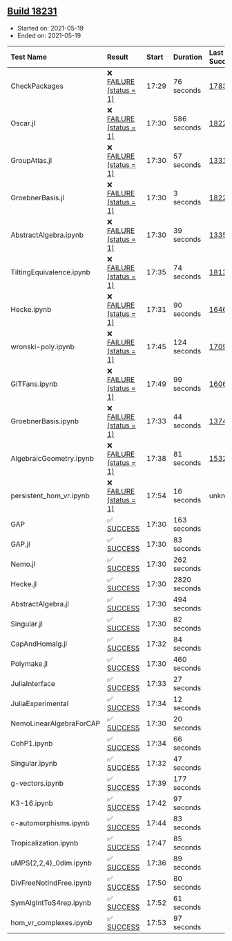 ## [Build 18231](https://oscarci.mathematik.uni-kl.de/job/oscar/18231/)

* Started on: 2021-05-19
* Ended on: 2021-05-19

| Test Name    | Result | Start | Duration | Last Success | First Failure |
|:-------------|:-------|:------|:---------|:-------------|:--------------|
| CheckPackages | ❌ [FAILURE (status = 1)](https://oscarci.mathematik.uni-kl.de/job/oscar/18231/artifact/logs/build-18231/CheckPackages.log) | 17:29 | 76 seconds | [17832](https://oscarci.mathematik.uni-kl.de/job/oscar/17832/) | [17833](https://oscarci.mathematik.uni-kl.de/job/oscar/17833/) |
| Oscar.jl | ❌ [FAILURE (status = 1)](https://oscarci.mathematik.uni-kl.de/job/oscar/18231/artifact/logs/build-18231/Oscar.jl.log) | 17:30 | 586 seconds | [18228](https://oscarci.mathematik.uni-kl.de/job/oscar/18228/) | [18229](https://oscarci.mathematik.uni-kl.de/job/oscar/18229/) |
| GroupAtlas.jl | ❌ [FAILURE (status = 1)](https://oscarci.mathematik.uni-kl.de/job/oscar/18231/artifact/logs/build-18231/GroupAtlas.jl.log) | 17:30 | 57 seconds | [13311](https://oscarci.mathematik.uni-kl.de/job/oscar/13311/) | [13312](https://oscarci.mathematik.uni-kl.de/job/oscar/13312/) |
| GroebnerBasis.jl | ❌ [FAILURE (status = 1)](https://oscarci.mathematik.uni-kl.de/job/oscar/18231/artifact/logs/build-18231/GroebnerBasis.jl.log) | 17:30 | 3 seconds | [18228](https://oscarci.mathematik.uni-kl.de/job/oscar/18228/) | [18229](https://oscarci.mathematik.uni-kl.de/job/oscar/18229/) |
| AbstractAlgebra.ipynb | ❌ [FAILURE (status = 1)](https://oscarci.mathematik.uni-kl.de/job/oscar/18231/artifact/logs/build-18231/AbstractAlgebra.ipynb.log) | 17:30 | 39 seconds | [13355](https://oscarci.mathematik.uni-kl.de/job/oscar/13355/) | [13356](https://oscarci.mathematik.uni-kl.de/job/oscar/13356/) |
| TiltingEquivalence.ipynb | ❌ [FAILURE (status = 1)](https://oscarci.mathematik.uni-kl.de/job/oscar/18231/artifact/logs/build-18231/TiltingEquivalence.ipynb.log) | 17:35 | 74 seconds | [18131](https://oscarci.mathematik.uni-kl.de/job/oscar/18131/) | [18132](https://oscarci.mathematik.uni-kl.de/job/oscar/18132/) |
| Hecke.ipynb | ❌ [FAILURE (status = 1)](https://oscarci.mathematik.uni-kl.de/job/oscar/18231/artifact/logs/build-18231/Hecke.ipynb.log) | 17:31 | 90 seconds | [16463](https://oscarci.mathematik.uni-kl.de/job/oscar/16463/) | [16464](https://oscarci.mathematik.uni-kl.de/job/oscar/16464/) |
| wronski-poly.ipynb | ❌ [FAILURE (status = 1)](https://oscarci.mathematik.uni-kl.de/job/oscar/18231/artifact/logs/build-18231/wronski-poly.ipynb.log) | 17:45 | 124 seconds | [17098](https://oscarci.mathematik.uni-kl.de/job/oscar/17098/) | [17099](https://oscarci.mathematik.uni-kl.de/job/oscar/17099/) |
| GITFans.ipynb | ❌ [FAILURE (status = 1)](https://oscarci.mathematik.uni-kl.de/job/oscar/18231/artifact/logs/build-18231/GITFans.ipynb.log) | 17:49 | 99 seconds | [16068](https://oscarci.mathematik.uni-kl.de/job/oscar/16068/) | [16069](https://oscarci.mathematik.uni-kl.de/job/oscar/16069/) |
| GroebnerBasis.ipynb | ❌ [FAILURE (status = 1)](https://oscarci.mathematik.uni-kl.de/job/oscar/18231/artifact/logs/build-18231/GroebnerBasis.ipynb.log) | 17:33 | 44 seconds | [13748](https://oscarci.mathematik.uni-kl.de/job/oscar/13748/) | [13749](https://oscarci.mathematik.uni-kl.de/job/oscar/13749/) |
| AlgebraicGeometry.ipynb | ❌ [FAILURE (status = 1)](https://oscarci.mathematik.uni-kl.de/job/oscar/18231/artifact/logs/build-18231/AlgebraicGeometry.ipynb.log) | 17:38 | 81 seconds | [15322](https://oscarci.mathematik.uni-kl.de/job/oscar/15322/) | [15323](https://oscarci.mathematik.uni-kl.de/job/oscar/15323/) |
| persistent_hom_vr.ipynb | ❌ [FAILURE (status = 1)](https://oscarci.mathematik.uni-kl.de/job/oscar/18231/artifact/logs/build-18231/persistent_hom_vr.ipynb.log) | 17:54 | 16 seconds | unknown | unknown |
| GAP | ✅ [SUCCESS](https://oscarci.mathematik.uni-kl.de/job/oscar/18231/artifact/logs/build-18231/GAP.log) | 17:30 | 163 seconds |  |  |
| GAP.jl | ✅ [SUCCESS](https://oscarci.mathematik.uni-kl.de/job/oscar/18231/artifact/logs/build-18231/GAP.jl.log) | 17:30 | 83 seconds |  |  |
| Nemo.jl | ✅ [SUCCESS](https://oscarci.mathematik.uni-kl.de/job/oscar/18231/artifact/logs/build-18231/Nemo.jl.log) | 17:30 | 262 seconds |  |  |
| Hecke.jl | ✅ [SUCCESS](https://oscarci.mathematik.uni-kl.de/job/oscar/18231/artifact/logs/build-18231/Hecke.jl.log) | 17:30 | 2820 seconds |  |  |
| AbstractAlgebra.jl | ✅ [SUCCESS](https://oscarci.mathematik.uni-kl.de/job/oscar/18231/artifact/logs/build-18231/AbstractAlgebra.jl.log) | 17:30 | 494 seconds |  |  |
| Singular.jl | ✅ [SUCCESS](https://oscarci.mathematik.uni-kl.de/job/oscar/18231/artifact/logs/build-18231/Singular.jl.log) | 17:30 | 82 seconds |  |  |
| CapAndHomalg.jl | ✅ [SUCCESS](https://oscarci.mathematik.uni-kl.de/job/oscar/18231/artifact/logs/build-18231/CapAndHomalg.jl.log) | 17:32 | 84 seconds |  |  |
| Polymake.jl | ✅ [SUCCESS](https://oscarci.mathematik.uni-kl.de/job/oscar/18231/artifact/logs/build-18231/Polymake.jl.log) | 17:30 | 460 seconds |  |  |
| JuliaInterface | ✅ [SUCCESS](https://oscarci.mathematik.uni-kl.de/job/oscar/18231/artifact/logs/build-18231/JuliaInterface.log) | 17:33 | 27 seconds |  |  |
| JuliaExperimental | ✅ [SUCCESS](https://oscarci.mathematik.uni-kl.de/job/oscar/18231/artifact/logs/build-18231/JuliaExperimental.log) | 17:34 | 12 seconds |  |  |
| NemoLinearAlgebraForCAP | ✅ [SUCCESS](https://oscarci.mathematik.uni-kl.de/job/oscar/18231/artifact/logs/build-18231/NemoLinearAlgebraForCAP.log) | 17:30 | 20 seconds |  |  |
| CohP1.ipynb | ✅ [SUCCESS](https://oscarci.mathematik.uni-kl.de/job/oscar/18231/artifact/logs/build-18231/CohP1.ipynb.log) | 17:34 | 66 seconds |  |  |
| Singular.ipynb | ✅ [SUCCESS](https://oscarci.mathematik.uni-kl.de/job/oscar/18231/artifact/logs/build-18231/Singular.ipynb.log) | 17:32 | 47 seconds |  |  |
| g-vectors.ipynb | ✅ [SUCCESS](https://oscarci.mathematik.uni-kl.de/job/oscar/18231/artifact/logs/build-18231/g-vectors.ipynb.log) | 17:39 | 177 seconds |  |  |
| K3-16.ipynb | ✅ [SUCCESS](https://oscarci.mathematik.uni-kl.de/job/oscar/18231/artifact/logs/build-18231/K3-16.ipynb.log) | 17:42 | 97 seconds |  |  |
| c-automorphisms.ipynb | ✅ [SUCCESS](https://oscarci.mathematik.uni-kl.de/job/oscar/18231/artifact/logs/build-18231/c-automorphisms.ipynb.log) | 17:44 | 83 seconds |  |  |
| Tropicalization.ipynb | ✅ [SUCCESS](https://oscarci.mathematik.uni-kl.de/job/oscar/18231/artifact/logs/build-18231/Tropicalization.ipynb.log) | 17:47 | 85 seconds |  |  |
| uMPS(2,2,4)_0dim.ipynb | ✅ [SUCCESS](https://oscarci.mathematik.uni-kl.de/job/oscar/18231/artifact/logs/build-18231/uMPS-2-2-4-_0dim.ipynb.log) | 17:36 | 89 seconds |  |  |
| DivFreeNotIndFree.ipynb | ✅ [SUCCESS](https://oscarci.mathematik.uni-kl.de/job/oscar/18231/artifact/logs/build-18231/DivFreeNotIndFree.ipynb.log) | 17:50 | 80 seconds |  |  |
| SymAlgIntToS4rep.ipynb | ✅ [SUCCESS](https://oscarci.mathematik.uni-kl.de/job/oscar/18231/artifact/logs/build-18231/SymAlgIntToS4rep.ipynb.log) | 17:52 | 61 seconds |  |  |
| hom_vr_complexes.ipynb | ✅ [SUCCESS](https://oscarci.mathematik.uni-kl.de/job/oscar/18231/artifact/logs/build-18231/hom_vr_complexes.ipynb.log) | 17:53 | 97 seconds |  |  |
